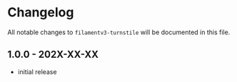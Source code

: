 # Changelog

All notable changes to `filamentv3-turnstile` will be documented in this file.

## 1.0.0 - 202X-XX-XX

- initial release
